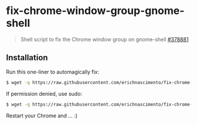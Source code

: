 # fix-chrome-window-group-gnome-shell

> Shell script to fix the Chrome window group on gnome-shell [#378881](https://code.google.com/p/chromium/issues/detail?id=378881)

## Installation

Run this one-liner to automagically fix:

```bash
$ wget -q https://raw.githubusercontent.com/erichnascimento/fix-chrome-window-group-gnome-shell/master/fix-chrome-window-group-gnome-shell.sh -O - | sh
```

If permission denied, use sudo:

```bash
$ wget -q https://raw.githubusercontent.com/erichnascimento/fix-chrome-window-group-gnome-shell/master/fix-chrome-window-group-gnome-shell.sh -O - | sudo sh
```

Restart your Chrome and ... :)


